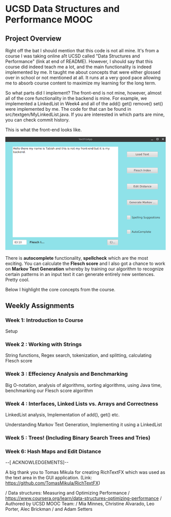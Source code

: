 # UCSD Data Structures and Performance MOOC 

## Project Overview 

Right off the bat I should mention that this code is not all mine. It's from a course I was taking online a1t UCSD called "Data Structures and Performance" (link at end of README). However, I should say that this course did indeed teach me a lot, and the main functionality is indeed implemented by me. It taught me about concepts that were either glossed over in school or not mentioned at all. It runs at a very good pace allowing me to absorb course content to maximize my learning for the long term. 

So what parts did I implement? The front-end is not mine, however, almost all of the core functionality in the backend is mine. For example, we implemented a LinkedList in Week4 and all of the add() get() remove() set() were implemented by me. The code for that can be found in src/textgen/MyLinkedList.java. If you are interested in which parts are mine, you can check commit history.  

This is what the front-end looks like. 

![alt text](https://github.com/trashidi98/UCSD_DataStructures_Course/blob/commentmaster/front-end.png "TextEditor App")

There is **autocomplete** functionality, **spellcheck** which are the most exciting. You can calculate the **Flesch score** and I also got a chance to work on **Markov Text Generation** whereby by training our algorithm to recognize certain patterns in an input text it can generate entirely new sentences. Pretty cool. 

Below I highlight the core concepts from the course.

## Weekly Assignments 

### Week 1: Introduction to Course  

Setup 

### Week 2 : Working with Strings 

String functions, Regex search, tokenization, and splitting, calculating Flesch score

### Week 3 : Effeciency Analysis and Benchmarking 

Big O-notation, analysis of algorithms, sorting algorithms, using Java time, benchmarking our Flesch score algorithm


### Week 4 : Interfaces, Linked Lists vs. Arrays and Correctness

LinkedList analysis, Implementation of add(), get() etc. 

Understanding Markov Text Generation, Implementing it using a LinkedList  

### Week 5 : Trees! (Including Binary Search Trees and Tries) 

### Week 6: Hash Maps and Edit Distance 


--[ ACKNOWLEDGEMENTS]--

A big thank you to Tomas Mikula for creating RichTextFX 
which was used as the text area in the GUI application.
(Link: https://github.com/TomasMikula/RichTextFX)

/ Data structures: Measuring and Optimizing Performance
/ https://www.coursera.org/learn/data-structures-optimizing-performance
/ Authored by UCSD MOOC Team:
/ Mia Minnes, Christine Alvarado, Leo Porter, Alec Brickman
/ and Adam Setters


